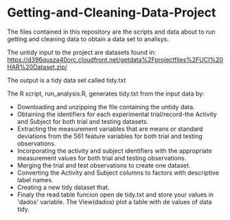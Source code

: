 # Getting-and-Cleaning-Data-Project

The files contained in this repository are the scripts and data about to run getting and cleaning data to obtain a data set to analisys. 

The untidy input to the project are datasets found in: https://d396qusza40orc.cloudfront.net/getdata%2Fprojectfiles%2FUCI%20HAR%20Dataset.zip/

The output is a tidy data set called tidy.txt  

The R script, run_analysis.R, generates tidy.txt from the input data by: 


* Downloading and unzipping the file containing the untidy data.
* Obtaining the identifiers for each experimental trial/record-the Activity and Subject for both trial and testing datasets.
* Extracting the measurement variables that are means or standard deviations from the 561 feature variables for both trial and testing observations. 
* Incorporating the activity and subject identifiers with the appropriate measurement values for both trial and testing observations.
* Merging the trial and test observations to create one dataset.
* Converting the Activity and Subject columns to factors with descriptive label names.
* Creating a new tidy dataset that.
* Finaly the read.table funcion open de tidy.txt and store your values in 'dados' variable. The View(dados) plot a table with de values of data tidy.
